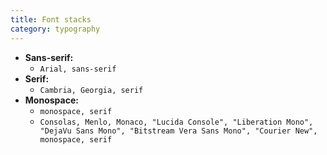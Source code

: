 ```yaml
---
title: Font stacks
category: typography
---
```


* **Sans-serif:**
	- `Arial, sans-serif`
* **Serif:**
	- `Cambria, Georgia, serif`
* **Monospace:**
	- `monospace, serif`
	- `Consolas, Menlo, Monaco, "Lucida Console", "Liberation Mono", "DejaVu Sans Mono", "Bitstream Vera Sans Mono", "Courier New", monospace, serif`

